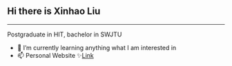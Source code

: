 ## Hi there is Xinhao Liu
---
Postgraduate in HIT, bachelor in SWJTU
- 🌱 I’m currently learning anything what I am interested in
- 📫 Personal Website ✨[Link](https://lastneveral.github.io/)
<!--
**LastNeveral/LastNeveral** is a ✨ _special_ ✨ repository because its `README.md` (this file) appears on your GitHub profile.

Here are some ideas to get you started:

- 🔭 I’m currently working on ...
- 🌱 I’m currently learning ...
- 👯 I’m looking to collaborate on ...
- 🤔 I’m looking for help with ...
- 💬 Ask me about ...
- 📫 How to reach me: ...
- 😄 Pronouns: ...
- ⚡ Fun fact: ...
-->
